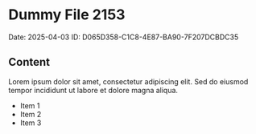 # Dummy File 2153

Date: 2025-04-03
ID: D065D358-C1C8-4E87-BA90-7F207DCBDC35

## Content

Lorem ipsum dolor sit amet, consectetur adipiscing elit.
Sed do eiusmod tempor incididunt ut labore et dolore magna aliqua.

* Item 1
* Item 2
* Item 3
